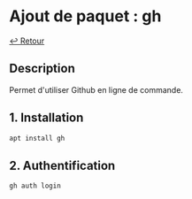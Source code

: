 # Ajout de paquet : gh

[↩️ Retour](./README.md)

## Description

Permet d'utiliser Github en ligne de commande.

## 1. Installation

```bash
apt install gh
```

## 2. Authentification

```bash
gh auth login
```
